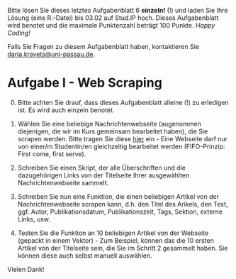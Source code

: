 Bitte lösen Sie dieses letztes Aufgabenblatt 6 **einzeln!** (!) und laden Sie Ihre Lösung (eine R.-Datei) bis 03.02 auf Stud.IP hoch. Dieses Aufgabenblatt wird benotet und die maximale Punktenzahl beträgt 100 Punkte. *Happy Coding!*

Falls Sie Fragen zu diesem Aufgabenblatt haben, kontaktieren Sie daria.kravets@uni-passau.de.

# Aufgabe I - Web Scraping

0. Bitte achten Sie drauf, dass dieses Aufgabenblatt alleine (!) zu erledigen ist. Es wird auch einzeln benotet.

1. Wählen Sie eine beliebige Nachrichtenwebseite (augenommen diejenigen, die wir im Kurs gemeinsam bearbeitet haben), die Sie scrapen werden. Bitte tragen Sie diese [hier](https://docs.google.com/document/d/1T1aHTamsDblrL3k7NiKwI6b0db-hTaCjdE6skJTsCAk/edit?usp=sharing) ein - Eine Webseite darf nur von einer/m Studentin/en gleichzeitig bearbeitet werden (FIFO-Prinzip: First come, first serve).

2. Schreiben Sie einen Skript, der alle Überschriften und die dazugehörigen Links von der Titelseite Ihrer ausgewählten Nachrichtenwebseite sammelt. 

3. Schreiben Sie nun eine Funktion, die einen beliebigen Artikel von der Nachrichtenwebseite scrapen kann, d.h. den Titel des Arikels, den Text, ggf. Autor, Publikationsdatum, Publikationszeit, Tags, Sektion, externe Links, usw. 

4. Testen Sie die Funktion an 10 beliebigen Artikel von der Webseite (gepackt in einem Vektor) - Zum Beispiel, können das die 10 ersten Artikel von der Titelseite sein, die Sie im Schritt 2 gesammelt haben. Sie können diese auch selbst manuell auswählen. 
  
  
Vielen Dank! 
